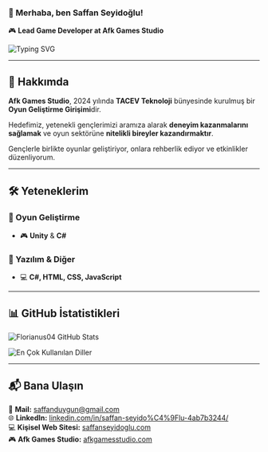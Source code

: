 ### 👋 Merhaba, ben **Saffan Seyidoğlu**!

🎮 **Lead Game Developer at Afk Games Studio**  

![Typing SVG](https://readme-typing-svg.herokuapp.com?color=%2336BCF7&size=24&center=true&vCenter=true&width=500&lines=Lead+Game+Developer;Unity+Game+Developer;Frontend+Developer;Afk+Games+Studio)

---

## 🏢 Hakkımda

**Afk Games Studio**, 2024 yılında **TACEV Teknoloji** bünyesinde kurulmuş bir **Oyun Geliştirme Girişimi**dir.  

Hedefimiz, yetenekli gençlerimizi aramıza alarak **deneyim kazanmalarını sağlamak** ve oyun sektörüne **nitelikli bireyler kazandırmaktır**.  

Gençlerle birlikte oyunlar geliştiriyor, onlara rehberlik ediyor ve etkinlikler düzenliyorum.

---

## 🛠️ Yeteneklerim

### 🔹 Oyun Geliştirme

- 🎮 **Unity** & **C#**

### 🔹 Yazılım & Diğer

- 💻 **C#, HTML, CSS, JavaScript**

---

## 📊 GitHub İstatistikleri
![Florianus04 GitHub Stats](https://github-readme-stats.vercel.app/api?username=Florianus04&show_icons=true&theme=radical)

![En Çok Kullanılan Diller](https://github-readme-stats.vercel.app/api/top-langs/?username=Florianus04&layout=compact&theme=radical)

---

## 📬 Bana Ulaşın

📧 **Mail:** saffanduygun@gmail.com  
🌐 **LinkedIn:** [linkedin.com/in/saffan-seyido%C4%9Flu-4ab7b3244/](https://www.linkedin.com/in/saffan-seyido%C4%9Flu-4ab7b3244/)  
💻 **Kişisel Web Sitesi:** [saffanseyidoglu.com](https://saffanseyidoglu.com)  
🎮 **Afk Games Studio:** [afkgamesstudio.com](https://afkgamesstudio.com)
